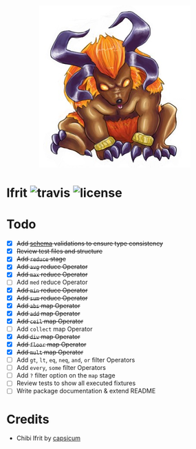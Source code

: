 <p align="center">
    <img src="./.github/ifrit.png">
</p>

Ifrit ![travis](https://travis-ci.org/KtorZ/ifrit.svg?style=flat-square) ![license](https://img.shields.io/badge/License-MPL_2.0-blue.svg?style=flat-square)
=========

# Todo

- [x] ~~Add [schema](json-schema.org) validations to ensure type consistency~~
- [x] ~~Review test files and structure~~
- [x] ~~Add `reduce` stage~~
- [x] ~~Add `avg` reduce Operator~~
- [x] ~~Add `max` reduce Operator~~
- [ ] Add `med` reduce Operator
- [x] ~~Add `min` reduce Operator~~
- [x] ~~Add `sum` reduce Operator~~
- [x] ~~Add `abs` map Operator~~
- [x] ~~Add `add` map Operator~~
- [x] ~~Add `ceil` map Operator~~
- [ ] Add `collect` map Operator
- [x] ~~Add `div` map Operator~~
- [x] ~~Add `floor` map Operator~~
- [x] ~~Add `mult` map Operator~~
- [ ] Add `gt`, `lt`, `eq`, `neq`, `and`, `or` filter Operators
- [ ] Add `every`, `some` filter Operators
- [ ] Add `?` filter option on the `map` stage
- [ ] Review tests to show all executed fixtures
- [ ] Write package documentation & extend README

# Credits

- Chibi Ifrit by [capsicum](http://capsicum.deviantart.com/)
